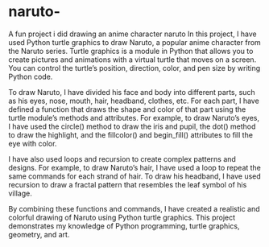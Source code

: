 # naruto-
A fun project i did drawing an anime character naruto
In this project, I have used Python turtle graphics to draw Naruto, a popular anime character from the Naruto series. Turtle graphics is a module in Python that allows you to create pictures and animations with a virtual turtle that moves on a screen. You can control the turtle’s position, direction, color, and pen size by writing Python code.

To draw Naruto, I have divided his face and body into different parts, such as his eyes, nose, mouth, hair, headband, clothes, etc. For each part, I have defined a function that draws the shape and color of that part using the turtle module’s methods and attributes. For example, to draw Naruto’s eyes, I have used the circle() method to draw the iris and pupil, the dot() method to draw the highlight, and the fillcolor() and begin_fill() attributes to fill the eye with color.

I have also used loops and recursion to create complex patterns and designs. For example, to draw Naruto’s hair, I have used a loop to repeat the same commands for each strand of hair. To draw his headband, I have used recursion to draw a fractal pattern that resembles the leaf symbol of his village.

By combining these functions and commands, I have created a realistic and colorful drawing of Naruto using Python turtle graphics. This project demonstrates my knowledge of Python programming, turtle graphics, geometry, and art. 
